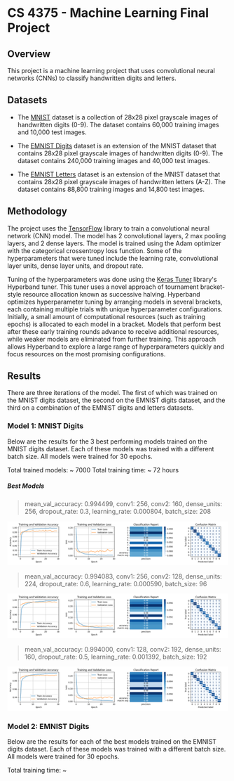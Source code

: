 # CS 4375 - Machine Learning Final Project

## Overview

This project is a machine learning project that uses convolutional neural networks (CNNs) to classify handwritten digits and letters.

## Datasets

- The [MNIST](https://www.tensorflow.org/datasets/catalog/mnist) dataset is a collection of 28x28 pixel grayscale images of handwritten digits (0-9). The dataset contains 60,000 training images and 10,000 test images.

- The [EMNIST Digits](https://www.tensorflow.org/datasets/catalog/emnist) dataset is an extension of the MNIST dataset that contains 28x28 pixel grayscale images of handwritten digits (0-9). The dataset contains 240,000 training images and 40,000 test images.

- The [EMNIST Letters](https://www.tensorflow.org/datasets/catalog/emnist) dataset is an extension of the MNIST dataset that contains 28x28 pixel grayscale images of handwritten letters (A-Z). The dataset contains 88,800 training images and 14,800 test images.

## Methodology

The project uses the [TensorFlow](https://www.tensorflow.org/) library to train a convolutional neural network (CNN) model. The model has 2 convolutional layers, 2 max pooling layers, and 2 dense layers. The model is trained using the Adam optimizer with the categorical crossentropy loss function. Some of the hyperparameters that were tuned include the learning rate, convolutional layer units, dense layer units, and dropout rate.

Tuning of the hyperparameters was done using the [Keras Tuner](https://keras-team.github.io/keras-tuner/) library's Hyperband tuner. This tuner uses a novel approach of tournament bracket-style resource allocation known as successive halving. Hyperband optimizes hyperparameter tuning by arranging models in several brackets, each containing multiple trials with unique hyperparameter configurations. Initially, a small amount of computational resources (such as training epochs) is allocated to each model in a bracket. Models that perform best after these early training rounds advance to receive additional resources, while weaker models are eliminated from further training. This approach allows Hyperband to explore a large range of hyperparameters quickly and focus resources on the most promising configurations.

## Results

There are three iterations of the model. The first of which was trained on the MNIST digits dataset, the second on the EMNIST digits dataset, and the third on a combination of the EMNIST digits and letters datasets.

### Model 1: MNIST Digits

Below are the results for the 3 best performing models trained on the MNIST digits dataset. Each of these models was trained with a different batch size. All models were trained for 30 epochs.

Total trained models: ~ 7000
Total training time: ~ 72 hours

##### Best Models

> mean_val_accuracy: 0.994499, conv1: 256, conv2: 160, dense_units: 256, dropout_rate: 0.3, learning_rate: 0.000804, batch_size: 208

![](./results/mnist/208-best.png)

> mean_val_accuracy: 0.994083, conv1: 256, conv2: 128, dense_units: 224, dropout_rate: 0.6, learning_rate: 0.000590, batch_size: 96

![](./results/mnist/96-best.png)

> mean_val_accuracy: 0.994000, conv1: 128, conv2: 192, dense_units: 160, dropout_rate: 0.5, learning_rate: 0.001392, batch_size: 192

![](./results/mnist/192-best.png)


### Model 2: EMNIST Digits

Below are the results for each of the best models trained on the EMNIST digits dataset. Each of these models was trained with a different batch size. All models were trained for 30 epochs.

Total training time: ~ 
